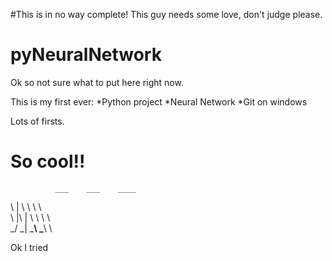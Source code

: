 #This is in no way complete!
This guy needs some love, don't judge please.

# pyNeuralNetwork

Ok so not sure what to put here right now.

This is my first ever:
*Python project
*Neural Network
*Git on windows

Lots of firsts.

# So cool!!

              ___    ___    ____
\         |  \   \  \   \     \
 \   |\  |   \   \  \   \     \
  \_/  _|    \___\  \___\     \


  Ok I tried

